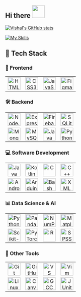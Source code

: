 ## Hi there <img src="https://i.gifer.com/33HU.gif" width="40" height="40" />

[![Vishal's GitHub stats](https://github-readme-stats.vercel.app/api?username=vishalsivakumar2809&show_icons=true&theme=dark)](https://github.com/vishalsivakumar2809)

[![My Skills](https://skillicons.dev/icons?i=java,kotlin,nodejs,figma&theme=dark)](https://skillicons.dev)

## 🚀 Tech Stack

### 🎨 Frontend
<table>
  <tr>
    <td align="center"><img src="https://cdn.jsdelivr.net/gh/devicons/devicon/icons/html5/html5-original.svg" width="40" title="HTML5" /></td>
    <td align="center"><img src="https://cdn.jsdelivr.net/gh/devicons/devicon/icons/css3/css3-original.svg" width="40" title="CSS3" /></td>
    <td align="center"><img src="https://cdn.jsdelivr.net/gh/devicons/devicon/icons/javascript/javascript-original.svg" width="40" title="JavaScript" /></td>
    <td align="center"><img src="https://cdn.jsdelivr.net/gh/devicons/devicon/icons/figma/figma-original.svg" width="40" title="Figma" /></td>
  </tr>
</table>

### 🛠️ Backend
<table>
  <tr>
    <td align="center"><img src="https://cdn.jsdelivr.net/gh/devicons/devicon/icons/nodejs/nodejs-original.svg" width="40" title="Node.js" /></td>
    <td align="center"><img src="https://cdn.jsdelivr.net/gh/devicons/devicon/icons/express/express-original.svg" width="40" title="Express.js" /></td>
    <td align="center"><img src="https://cdn.jsdelivr.net/gh/devicons/devicon/icons/firebase/firebase-original.svg" width="40" title="Firebase" /></td>
    <td align="center"><img src="https://cdn.jsdelivr.net/gh/devicons/devicon/icons/sqlite/sqlite-original.svg" width="40" title="SQLite" /></td>
  </tr>
  <tr>
    <td align="center"><img src="https://cdn.jsdelivr.net/gh/devicons/devicon/icons/mongodb/mongodb-original.svg" width="40" title="MongoDB" /></td>
    <td align="center"><img src="https://cdn.jsdelivr.net/gh/devicons/devicon/icons/mysql/mysql-original.svg" width="40" title="MySQL" /></td>
    <td align="center"><img src="https://cdn.jsdelivr.net/gh/devicons/devicon/icons/java/java-original.svg" width="40" title="Java (Backend)" /></td>
    <td align="center"><img src="https://cdn.jsdelivr.net/gh/devicons/devicon/icons/python/python-original.svg" width="40" title="Python (API)" /></td>
  </tr>
</table>

### 💻 Software Development
<table>
  <tr>
    <td align="center"><img src="https://cdn.jsdelivr.net/gh/devicons/devicon/icons/java/java-original.svg" width="40" title="Java" /></td>
    <td align="center"><img src="https://cdn.jsdelivr.net/gh/devicons/devicon/icons/kotlin/kotlin-original.svg" width="40" title="Kotlin" /></td>
    <td align="center"><img src="https://cdn.jsdelivr.net/gh/devicons/devicon/icons/c/c-original.svg" width="40" title="C" /></td>
    <td align="center"><img src="https://cdn.jsdelivr.net/gh/devicons/devicon/icons/cplusplus/cplusplus-original.svg" width="40" title="C++" /></td>
  </tr>
  <tr>
    <td align="center"><img src="https://cdn.jsdelivr.net/gh/devicons/devicon/icons/androidstudio/androidstudio-original.svg" width="40" title="Android Studio" /></td>
    <td align="center"><img src="https://cdn.jsdelivr.net/gh/devicons/devicon/icons/arduino/arduino-original.svg" width="40" title="Arduino" /></td>
    <td align="center"><img src="https://cdn.jsdelivr.net/gh/devicons/devicon/icons/bash/bash-original.svg" width="40" title="Bash" /></td>
    <td align="center"><img src="https://cdn.jsdelivr.net/gh/devicons/devicon/icons/xml/xml-original.svg" width="40" title="XML" /></td>
  </tr>
</table>

### 📊 Data Science & AI
<table>
  <tr>
    <td align="center"><img src="https://cdn.jsdelivr.net/gh/devicons/devicon/icons/python/python-original.svg" width="40" title="Python" /></td>
    <td align="center"><img src="https://cdn.jsdelivr.net/gh/devicons/devicon/icons/pandas/pandas-original-wordmark.svg" width="40" title="Pandas" /></td>
    <td align="center"><img src="https://cdn.jsdelivr.net/gh/devicons/devicon/icons/numpy/numpy-original.svg" width="40" title="NumPy" /></td>
    <td align="center"><img src="https://cdn.jsdelivr.net/gh/devicons/devicon/icons/matplotlib/matplotlib-original.svg" width="40" title="Matplotlib" /></td>
  </tr>
  <tr>
    <td align="center"><img src="https://cdn.jsdelivr.net/gh/devicons/devicon/icons/scikitlearn/scikitlearn-original.svg" width="40" title="Scikit-learn" /></td>
    <td align="center"><img src="https://cdn.jsdelivr.net/gh/devicons/devicon/icons/pytorch/pytorch-original.svg" width="40" title="PyTorch" /></td>
    <td align="center"><img src="https://cdn.jsdelivr.net/gh/devicons/devicon/icons/r/r-original.svg" width="40" title="R" /></td>
    <td align="center"><img src="https://cdn.jsdelivr.net/gh/devicons/devicon/icons/spss/spss-original.svg" width="40" title="SPSS" /></td>
  </tr>
</table>

### 🧰 Other Tools
<table>
  <tr>
    <td align="center"><img src="https://cdn.jsdelivr.net/gh/devicons/devicon/icons/git/git-original.svg" width="40" title="Git" /></td>
    <td align="center"><img src="https://cdn.jsdelivr.net/gh/devicons/devicon/icons/github/github-original.svg" width="40" title="GitHub" /></td>
    <td align="center"><img src="https://cdn.jsdelivr.net/gh/devicons/devicon/icons/vscode/vscode-original.svg" width="40" title="VS Code" /></td>
    <td align="center"><img src="https://cdn.jsdelivr.net/gh/devicons/devicon/icons/vim/vim-original.svg" width="40" title="Vim" /></td>
  </tr>
  <tr>
    <td align="center"><img src="https://cdn.jsdelivr.net/gh/devicons/devicon/icons/linux/linux-original.svg" width="40" title="Linux" /></td>
    <td align="center"><img src="https://cdn.jsdelivr.net/gh/devicons/devicon/icons/canva/canva-original.svg" width="40" title="Canva" /></td>
    <td align="center"><img src="https://cdn.jsdelivr.net/gh/devicons/devicon/icons/gcc/gcc-original.svg" width="40" title="GCC" /></td>
    <td align="center"><img src="https://cdn.jsdelivr.net/gh/devicons/devicon/icons/junit/junit-original.svg" width="40" title="JUnit" /></td>
  </tr>
</table>

